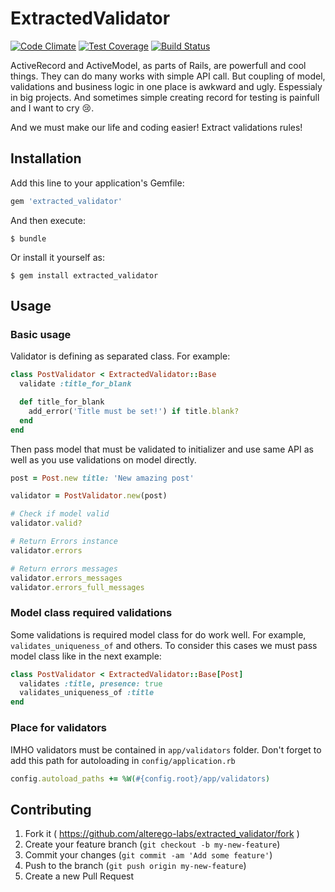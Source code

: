 # ExtractedValidator

[![Code Climate](https://codeclimate.com/github/alterego-labs/extracted_validator/badges/gpa.svg)](https://codeclimate.com/github/alterego-labs/extracted_validator)
[![Test Coverage](https://codeclimate.com/github/alterego-labs/extracted_validator/badges/coverage.svg)](https://codeclimate.com/github/alterego-labs/extracted_validator)
[![Build Status](https://travis-ci.org/alterego-labs/extracted_validator.svg)](https://travis-ci.org/alterego-labs/extracted_validator)

ActiveRecord and ActiveModel, as parts of Rails, are powerfull and cool
things. They can do many works with simple API call. But coupling of model,
validations and business logic in one place is awkward and ugly. Espessialy
in big projects. And sometimes simple creating record for testing is painfull
and I want to cry :cry:.

And we must make our life and coding easier! Extract validations rules!

## Installation

Add this line to your application's Gemfile:

```ruby
gem 'extracted_validator'
```

And then execute:

    $ bundle

Or install it yourself as:

    $ gem install extracted_validator

## Usage

### Basic usage

Validator is defining as separated class. For example:

```ruby
class PostValidator < ExtractedValidator::Base
  validate :title_for_blank

  def title_for_blank
    add_error('Title must be set!') if title.blank?
  end
end
```

Then pass model that must be validated to initializer and use same API
as well as you use validations on model directly.

```ruby
post = Post.new title: 'New amazing post'

validator = PostValidator.new(post)

# Check if model valid
validator.valid?

# Return Errors instance
validator.errors

# Return errors messages
validator.errors_messages
validator.errors_full_messages
```

### Model class required validations

Some validations is required model class for do work well. For example,
`validates_uniqueness_of` and others. To consider this cases we must pass
model class like in the next example:

```ruby
class PostValidator < ExtractedValidator::Base[Post]
  validates :title, presence: true
  validates_uniqueness_of :title
end
```

### Place for validators

IMHO validators must be contained in `app/validators` folder. Don't forget
to add this path for autoloading in `config/application.rb`

```ruby
config.autoload_paths += %W(#{config.root}/app/validators)
```

## Contributing

1. Fork it ( https://github.com/alterego-labs/extracted_validator/fork )
2. Create your feature branch (`git checkout -b my-new-feature`)
3. Commit your changes (`git commit -am 'Add some feature'`)
4. Push to the branch (`git push origin my-new-feature`)
5. Create a new Pull Request
